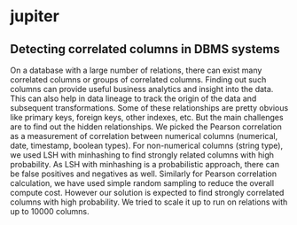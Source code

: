 # jupiter

## Detecting correlated columns in DBMS systems


On a database with a large number of relations, there can exist many correlated columns or groups of correlated columns. 
Finding out such columns can provide useful business analytics and insight into the data. This can also help in data 
lineage to track the origin of the data and subsequent transformations. Some of these relationships are pretty obvious 
like primary keys, foreign keys, other indexes, etc. But the main challenges are to find out the hidden relationships. 
We picked the Pearson correlation as a measurement of correlation between numerical columns (numerical, date, timestamp, 
boolean types). For non-numerical columns (string type), we used LSH with minhashing to find strongly related columns 
with high probability. As LSH with minhashing is a probabilistic approach, there can be false positives and negatives as 
well. Similarly for Pearson correlation calculation, we have used simple random sampling to reduce the overall compute 
cost. However our solution is expected to find strongly correlated columns with high probability. We tried to scale it 
up to run on relations with up to 10000 columns.
